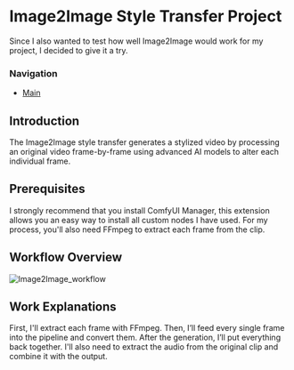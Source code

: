 # Image2Image Style Transfer Project

Since I also wanted to test how well Image2Image would work for my project, I decided to give it a try.

### Navigation

- [Main](https://github.com/DaWelli/DIGCRE-project/blob/main/README.md)

## Introduction
The Image2Image style transfer generates a stylized video by processing an original video frame-by-frame using advanced AI models to alter each individual frame.

## Prerequisites
I strongly recommend that you install ComfyUI Manager, this extension allows you an easy way to install all custom nodes I have used. For my process, you'll also need FFmpeg to extract each frame from the clip.

## Workflow Overview

![Image2Image_workflow](https://github.com/user-attachments/assets/44601eef-550f-4199-984f-894b4876869b)

## Work Explanations

First, I'll extract each frame with FFmpeg. Then, I’ll feed every single frame into the pipeline and convert them. After the generation, I’ll put everything back together. I'll also need to extract the audio from the original clip and combine it with the output.
